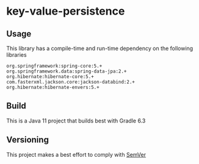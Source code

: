 # key-value-persistence

## Usage
This library has a compile-time and run-time dependency on the following libraries

    org.springframework:spring-core:5.+
    org.springframework.data:spring-data-jpa:2.+
    org.hibernate:hibernate-core:5.+
    com.fasterxml.jackson.core:jackson-databind:2.+
    org.hibernate:hibernate-envers:5.+

## Build
This is a Java 11 project that builds best with Gradle 6.3

## Versioning
This project makes a best effort to comply with [SemVer](https://semver.org/)
